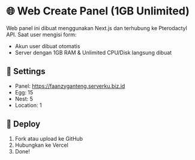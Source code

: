 # 🌐 Web Create Panel (1GB Unlimited)

Web panel ini dibuat menggunakan Next.js dan terhubung ke Pterodactyl API. Saat user mengisi form:
- Akun user dibuat otomatis
- Server dengan 1GB RAM & Unlimited CPU/Disk langsung dibuat

## 🔧 Settings
- Panel: https://faanzyganteng.serverku.biz.id
- Egg: 15
- Nest: 5
- Location: 1

## 🚀 Deploy
1. Fork atau upload ke GitHub
2. Hubungkan ke Vercel
3. Done!